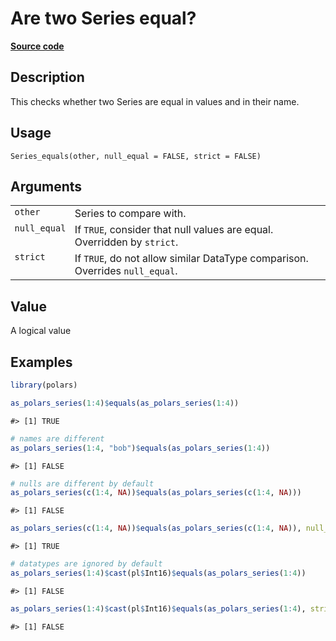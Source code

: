 

# Are two Series equal?

[**Source code**](https://github.com/pola-rs/r-polars/tree/main/R/series__series.R#L972)

## Description

This checks whether two Series are equal in values and in their name.

## Usage

<pre><code class='language-R'>Series_equals(other, null_equal = FALSE, strict = FALSE)
</code></pre>

## Arguments

<table>
<tr>
<td style="white-space: nowrap; font-family: monospace; vertical-align: top">
<code id="other">other</code>
</td>
<td>
Series to compare with.
</td>
</tr>
<tr>
<td style="white-space: nowrap; font-family: monospace; vertical-align: top">
<code id="null_equal">null_equal</code>
</td>
<td>
If <code>TRUE</code>, consider that null values are equal. Overridden by
<code>strict</code>.
</td>
</tr>
<tr>
<td style="white-space: nowrap; font-family: monospace; vertical-align: top">
<code id="strict">strict</code>
</td>
<td>
If <code>TRUE</code>, do not allow similar DataType comparison.
Overrides <code>null_equal</code>.
</td>
</tr>
</table>

## Value

A logical value

## Examples

``` r
library(polars)

as_polars_series(1:4)$equals(as_polars_series(1:4))
```

    #> [1] TRUE

``` r
# names are different
as_polars_series(1:4, "bob")$equals(as_polars_series(1:4))
```

    #> [1] FALSE

``` r
# nulls are different by default
as_polars_series(c(1:4, NA))$equals(as_polars_series(c(1:4, NA)))
```

    #> [1] FALSE

``` r
as_polars_series(c(1:4, NA))$equals(as_polars_series(c(1:4, NA)), null_equal = TRUE)
```

    #> [1] TRUE

``` r
# datatypes are ignored by default
as_polars_series(1:4)$cast(pl$Int16)$equals(as_polars_series(1:4))
```

    #> [1] FALSE

``` r
as_polars_series(1:4)$cast(pl$Int16)$equals(as_polars_series(1:4), strict = TRUE)
```

    #> [1] FALSE
